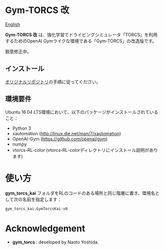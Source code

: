 # Gym-TORCS 改

[English](README.md)

**Gym-TORCS 改** は、強化学習でドライビングシミュレータ「TORCS」を利用するためのOpenAI Gymライクな環境である「Gym-TORCS」の改造版です。

鋭意修正中。

## インストール
[オリジナルリポジトリ](https://github.com/ugo-nama-kun/gym_torcs)の手順に従ってください。

## 環境要件
Ubuntu 16.04 LTS環境において、以下のパッケージがインストールされていること：
* Python 3
* xautomation (http://linux.die.net/man/7/xautomation)
* OpenAI-Gym (https://github.com/openai/gym)
* numpy
* vtorcs-RL-color (vtorcs-RL-colorディレクトリにインストール説明があります)

# 使い方
**gym_torcs_kai** フォルダをRLのコードのある場所と同じ階層に置き、環境名として次の名前を指定します：
```
gym_torcs_kai:GymTorcsKai-v0
```

# Acknowledgement
- **gym_torcs** : developed by Naoto Yoshida.

